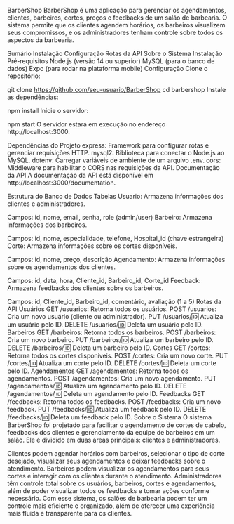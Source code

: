 BarberShop
BarberShop é uma aplicação para gerenciar os agendamentos, clientes, barbeiros, cortes, preços e feedbacks de um salão de barbearia. O sistema permite que os clientes agendem horários, os barbeiros visualizem seus compromissos, e os administradores tenham controle sobre todos os aspectos da barbearia.

Sumário
Instalação
Configuração
Rotas da API
Sobre o Sistema
Instalação
Pré-requisitos
Node.js (versão 14 ou superior)
MySQL (para o banco de dados)
Expo (para rodar na plataforma mobile)
Configuração
Clone o repositório:

git clone https://github.com/seu-usuario/BarberShop
cd barbershop
Instale as dependências:

npm install
Inicie o servidor:

npm start
O servidor estará em execução no endereço http://localhost:3000.

Dependências do Projeto
express: Framework para configurar rotas e gerenciar requisições HTTP.
mysql2: Biblioteca para conectar o Node.js ao MySQL.
dotenv: Carregar variáveis de ambiente de um arquivo .env.
cors: Middleware para habilitar o CORS nas requisições da API.
Documentação da API
A documentação da API está disponível em http://localhost:3000/documentation.

Estrutura do Banco de Dados
Tabelas
Usuario: Armazena informações dos clientes e administradores.

Campos: id, nome, email, senha, role (admin/user)
Barbeiro: Armazena informações dos barbeiros.

Campos: id, nome, especialidade, telefone, Hospital_id (chave estrangeira)
Corte: Armazena informações sobre os cortes disponíveis.

Campos: id, nome, preço, descrição
Agendamento: Armazena informações sobre os agendamentos dos clientes.

Campos: id, data, hora, Cliente_id, Barbeiro_id, Corte_id
Feedback: Armazena feedbacks dos clientes sobre os barbeiros.

Campos: id, Cliente_id, Barbeiro_id, comentário, avaliação (1 a 5)
Rotas da API
Usuários
GET /usuarios: Retorna todos os usuários.
POST /usuarios: Cria um novo usuário (cliente ou administrador).
PUT /usuarios/:id: Atualiza um usuário pelo ID.
DELETE /usuarios/:id: Deleta um usuário pelo ID.
Barbeiros
GET /barbeiros: Retorna todos os barbeiros.
POST /barbeiros: Cria um novo barbeiro.
PUT /barbeiros/:id: Atualiza um barbeiro pelo ID.
DELETE /barbeiros/:id: Deleta um barbeiro pelo ID.
Cortes
GET /cortes: Retorna todos os cortes disponíveis.
POST /cortes: Cria um novo corte.
PUT /cortes/:id: Atualiza um corte pelo ID.
DELETE /cortes/:id: Deleta um corte pelo ID.
Agendamentos
GET /agendamentos: Retorna todos os agendamentos.
POST /agendamentos: Cria um novo agendamento.
PUT /agendamentos/:id: Atualiza um agendamento pelo ID.
DELETE /agendamentos/:id: Deleta um agendamento pelo ID.
Feedbacks
GET /feedbacks: Retorna todos os feedbacks.
POST /feedbacks: Cria um novo feedback.
PUT /feedbacks/:id: Atualiza um feedback pelo ID.
DELETE /feedbacks/:id: Deleta um feedback pelo ID.
Sobre o Sistema
O sistema BarberShop foi projetado para facilitar o agendamento de cortes de cabelo, feedbacks dos clientes e gerenciamento da equipe de barbeiros em um salão. Ele é dividido em duas áreas principais: clientes e administradores.

Clientes podem agendar horários com barbeiros, selecionar o tipo de corte desejado, visualizar seus agendamentos e deixar feedbacks sobre o atendimento.
Barbeiros podem visualizar os agendamentos para seus cortes e interagir com os clientes durante o atendimento.
Administradores têm controle total sobre os usuários, barbeiros, cortes e agendamentos, além de poder visualizar todos os feedbacks e tomar ações conforme necessário.
Com esse sistema, os salões de barbearia podem ter um controle mais eficiente e organizado, além de oferecer uma experiência mais fluida e transparente para os clientes.
